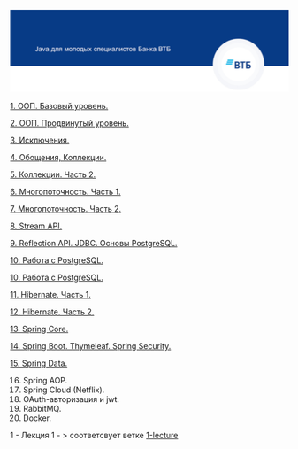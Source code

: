 

![Shapka](https://github.com/lalik77/geek-brains-vtb/blob/master/img/shapka.jpg)

[1. ООП. Базовый уровень.](https://github.com/lalik77/geek-brains-vtb/tree/1-lecture)

[2. ООП. Продвинутый уровень.](https://github.com/lalik77/geek-brains-vtb/tree/2-lecture)

[3. Исключения.](https://github.com/lalik77/geek-brains-vtb/tree/3-lecture)

[4. Обощения, Коллекции.](https://github.com/lalik77/geek-brains-vtb/tree/4-lecture)

[5. Коллекции. Часть 2.](https://github.com/lalik77/geek-brains-vtb/tree/5-lecture)

[6. Многопоточность. Часть 1.](https://github.com/lalik77/geek-brains-vtb/tree/6-lecture)

[7. Многопоточность. Часть 2.](https://github.com/lalik77/geek-brains-vtb/tree/7-lecture)

[8. Stream API.](https://github.com/lalik77/geek-brains-vtb/tree/8-lecture)

[9. Reflection API. JDBC. Основы PostgreSQL.](https://github.com/lalik77/geek-brains-vtb/tree/9-lecture)

[10. Работа с PostgreSQL.](https://github.com/lalik77/geek-brains-vtb/tree/10-lecture)

[10. Работа с PostgreSQL.](https://github.com/lalik77/geek-brains-vtb/tree/10-lecture)

[11. Hibernate. Часть 1.](https://github.com/lalik77/geek-brains-vtb/tree/11-lecture)

[12. Hibernate. Часть 2.](https://github.com/lalik77/geek-brains-vtb/tree/12-lecture)

[13. Spring Core.](https://github.com/lalik77/geek-brains-vtb/tree/13-lecture)

[14. Spring Boot. Thymeleaf. Spring Security.](https://github.com/lalik77/geek-brains-vtb/tree/14-lecture)

[15. Spring Data.](https://github.com/lalik77/geek-brains-vtb/tree/15-lecture)

16. Spring AOP. 
17. Spring Cloud (Netflix).
18. OAuth-авторизация и jwt.
19. RabbitMQ.
20. Docker.


1 - Лекция 1 - > соответсвует ветке [1-lecture](https://github.com/lalik77/geek-brains-vtb/tree/1-lecture)
